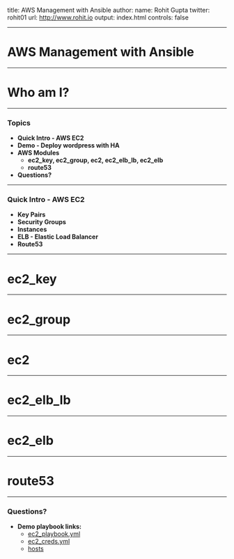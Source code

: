 title: AWS Management with Ansible
author:
  name: Rohit Gupta
  twitter: rohit01
  url: http://www.rohit.io
output: index.html
controls: false

---
# AWS Management with Ansible

---
# Who am I?

---
### Topics

* **Quick Intro - AWS EC2**
* **Demo - Deploy wordpress with HA**
* **AWS Modules**
    * **ec2_key, ec2_group, ec2, ec2_elb_lb, ec2_elb**
    * **route53**
* **Questions?**

---
### Quick Intro - AWS EC2

* **Key Pairs**
* **Security Groups**
* **Instances**
* **ELB - Elastic Load Balancer**
* **Route53**

---
# ec2_key

---
# ec2_group

---
# ec2

---
# ec2_elb_lb

---
# ec2_elb

---
# route53

---
### Questions?

* **Demo playbook links:**
    * [ec2_playbook.yml](./ec2_playbook.yml)
    * [ec2_creds.yml](./ec2_creds.yml)
    * [hosts](./hosts)
